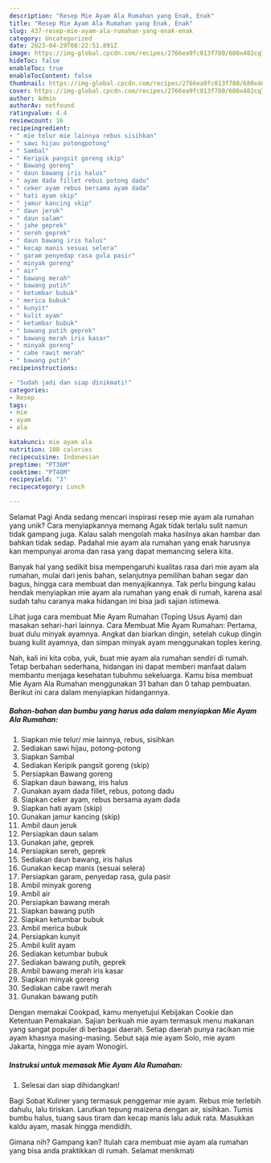 ```yaml
---
description: "Resep Mie Ayam Ala Rumahan yang Enak, Enak"
title: "Resep Mie Ayam Ala Rumahan yang Enak, Enak"
slug: 437-resep-mie-ayam-ala-rumahan-yang-enak-enak
category: Uncategorized
date: 2023-04-29T08:22:51.891Z
image: https://img-global.cpcdn.com/recipes/2766ea9fc013f780/680x482cq70/mie-ayam-ala-rumahan-foto-resep-utama.jpg
hideToc: false
enableToc: true
enableTocContent: false
thumbnail: https://img-global.cpcdn.com/recipes/2766ea9fc013f780/680x482cq70/mie-ayam-ala-rumahan-foto-resep-utama.jpg
cover: https://img-global.cpcdn.com/recipes/2766ea9fc013f780/680x482cq70/mie-ayam-ala-rumahan-foto-resep-utama.jpg
author: Admin
authorAv: notfound
ratingvalue: 4.4
reviewcount: 16
recipeingredient:
- " mie telur mie lainnya rebus sisihkan"
- " sawi hijau potongpotong"
- " Sambal"
- " Keripik pangsit goreng skip"
- " Bawang goreng"
- " daun bawang iris halus"
- " ayam dada fillet rebus potong dadu"
- " ceker ayam rebus bersama ayam dada"
- " hati ayam skip"
- " jamur kancing skip"
- " daun jeruk"
- " daun salam"
- " jahe geprek"
- " sereh geprek"
- " daun bawang iris halus"
- " kecap manis sesuai selera"
- " garam penyedap rasa gula pasir"
- " minyak goreng"
- " air"
- " bawang merah"
- " bawang putih"
- " ketumbar bubuk"
- " merica bubuk"
- " kunyit"
- " kulit ayam"
- " ketumbar bubuk"
- " bawang putih geprek"
- " bawang merah iris kasar"
- " minyak goreng"
- " cabe rawit merah"
- " bawang putih"
recipeinstructions:

- "Sudah jadi dan siap dinikmati!"
categories:
- Resep
tags:
- mie
- ayam
- ala

katakunci: mie ayam ala 
nutrition: 108 calories
recipecuisine: Indonesian
preptime: "PT36M"
cooktime: "PT48M"
recipeyield: "3"
recipecategory: Lunch

---
```



Selamat Pagi Anda sedang mencari inspirasi resep mie ayam ala rumahan yang unik? Cara menyiapkannya memang Agak tidak terlalu sulit namun tidak gampang juga. Kalau salah mengolah maka hasilnya akan hambar dan bahkan tidak sedap. Padahal mie ayam ala rumahan yang enak harusnya kan mempunyai aroma dan rasa yang dapat memancing selera kita.


Banyak hal yang sedikit bisa mempengaruhi kualitas rasa dari mie ayam ala rumahan, mulai dari jenis bahan, selanjutnya pemilihan bahan segar dan bagus, hingga cara membuat dan menyajikannya. Tak perlu bingung kalau hendak menyiapkan mie ayam ala rumahan yang enak di rumah, karena asal sudah tahu caranya maka hidangan ini bisa jadi sajian istimewa.

Lihat juga cara membuat Mie Ayam Rumahan (Toping Usus Ayam) dan masakan sehari-hari lainnya. Cara Membuat Mie Ayam Rumahan: Pertama, buat dulu minyak ayamnya. Angkat dan biarkan dingin, setelah cukup dingin buang kulit ayamnya, dan simpan minyak ayam menggunakan toples kering.


Nah, kali ini kita coba, yuk, buat mie ayam ala rumahan sendiri di rumah. Tetap berbahan sederhana, hidangan ini dapat memberi manfaat dalam membantu menjaga kesehatan tubuhmu sekeluarga. Kamu bisa membuat Mie Ayam Ala Rumahan menggunakan 31 bahan dan 0 tahap pembuatan. Berikut ini cara dalam menyiapkan hidangannya.

<!--inarticleads1-->

##### Bahan-bahan dan bumbu yang harus ada dalam menyiapkan Mie Ayam Ala Rumahan:

1. Siapkan  mie telur/ mie lainnya, rebus, sisihkan
1. Sediakan  sawi hijau, potong-potong
1. Siapkan  Sambal
1. Sediakan  Keripik pangsit goreng (skip)
1. Persiapkan  Bawang goreng
1. Siapkan  daun bawang, iris halus
1. Gunakan  ayam dada fillet, rebus, potong dadu
1. Siapkan  ceker ayam, rebus bersama ayam dada
1. Siapkan  hati ayam (skip)
1. Gunakan  jamur kancing (skip)
1. Ambil  daun jeruk
1. Persiapkan  daun salam
1. Gunakan  jahe, geprek
1. Persiapkan  sereh, geprek
1. Sediakan  daun bawang, iris halus
1. Gunakan  kecap manis (sesuai selera)
1. Persiapkan  garam, penyedap rasa, gula pasir
1. Ambil  minyak goreng
1. Ambil  air
1. Persiapkan  bawang merah
1. Siapkan  bawang putih
1. Siapkan  ketumbar bubuk
1. Ambil  merica bubuk
1. Persiapkan  kunyit
1. Ambil  kulit ayam
1. Sediakan  ketumbar bubuk
1. Sediakan  bawang putih, geprek
1. Ambil  bawang merah iris kasar
1. Siapkan  minyak goreng
1. Sediakan  cabe rawit merah
1. Gunakan  bawang putih


Dengan memakai Cookpad, kamu menyetujui Kebijakan Cookie dan Ketentuan Pemakaian. Sajian berkuah mie ayam termasuk menu makanan yang sangat populer di berbagai daerah. Setiap daerah punya racikan mie ayam khasnya masing-masing. Sebut saja mie ayam Solo, mie ayam Jakarta, hingga mie ayam Wonogiri. 

<!--inarticleads2-->

##### Instruksi untuk memasak Mie Ayam Ala Rumahan:


1. Selesai dan siap dihidangkan!

Bagi Sobat Kuliner yang termasuk penggemar mie ayam. Rebus mie terlebih dahulu, lalu tiriskan. Larutkan tepung maizena dengan air, sisihkan. Tumis bumbu halus, tuang saus tiram dan kecap manis lalu aduk rata. Masukkan kaldu ayam, masak hingga mendidih. 

Gimana nih? Gampang kan? Itulah cara membuat mie ayam ala rumahan yang bisa anda praktikkan di rumah. Selamat menikmati
